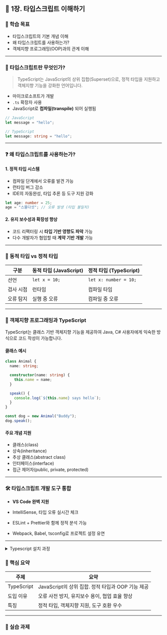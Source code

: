 ## 📘 1장. 타입스크립트 이해하기

### 🧭 학습 목표

* 타입스크립트의 기본 개념 이해
* 왜 타입스크립트를 사용하는가?
* 객체지향 프로그래밍(OOP)과의 관계 이해

---

### 🎯 타입스크립트란 무엇인가?

> TypeScript는 JavaScript의 상위 집합(Superset)으로, 정적 타입을 지원하고 객체지향 기능을 강화한 언어입니다.

* 마이크로소프트가 개발
* `.ts` 확장자 사용
* JavaScript로 **컴파일(transpile)** 되어 실행됨

```ts
// JavaScript
let message = "hello";

// TypeScript
let message: string = "hello";
```

---

### ❓ 왜 타입스크립트를 사용하는가?

#### 1. 정적 타입 시스템

* 컴파일 단계에서 오류를 발견 가능
* 런타임 버그 감소
* IDE의 자동완성, 타입 추론 등 도구 지원 강화

```ts
let age: number = 25;
age = "스물다섯"; // 오류 발생 (타입 불일치)
```

#### 2. 유지 보수성과 확장성 향상

* 코드 리팩터링 시 **타입 기반 영향도 파악** 가능
* 다수 개발자가 협업할 때 **계약 기반 개발** 가능

---

### 🧠 동적 타입 vs 정적 타입

| 구분    | 동적 타입 (JavaScript) | 정적 타입 (TypeScript)    |
| ----- | ------------------ | --------------------- |
| 선언    | `let x = 10;`      | `let x: number = 10;` |
| 검사 시점 | 런타임                | 컴파일 타임                |
| 오류 탐지 | 실행 중 오류            | 컴파일 중 오류              |

---

### 👑 객체지향 프로그래밍과 TypeScript

TypeScript는 클래스 기반 객체지향 기능을 제공하여 Java, C# 사용자에게 익숙한 방식으로 코드 작성이 가능합니다.

#### 클래스 예시

```ts
class Animal {
  name: string;

  constructor(name: string) {
    this.name = name;
  }

  speak() {
    console.log(`${this.name} says hello`);
  }
}

const dog = new Animal("Buddy");
dog.speak();
```

#### 주요 개념 지원

* 클래스(class)
* 상속(inheritance)
* 추상 클래스(abstract class)
* 인터페이스(interface)
* 접근 제어자(public, private, protected)

---

### 🛠 타입스크립트 개발 도구 통합

* **VS Code 완벽 지원**

* IntelliSense, 타입 오류 실시간 체크
* ESLint + Prettier와 함께 정적 분석 가능
* Webpack, Babel, tsconfig로 프로젝트 설정 유연

---

<details>
  <summary>Typescript 설치 과정</summary>

  1. scoop 설정
  2. nodejs-lts 설치
  3. typescript 설치
  4. npm init
  5. tsc --init  
</details>

### 🔑 핵심 요약

| 주제         | 요약                                  |
| ---------- | ----------------------------------- |
| TypeScript | JavaScript의 상위 집합. 정적 타입과 OOP 기능 제공 |
| 도입 이유      | 오류 사전 방지, 유지보수 용이, 협업 효율 향상         |
| 특징         | 정적 타입, 객체지향 지원, 도구 호환 우수            |

---

### 🧩 실습 과제
